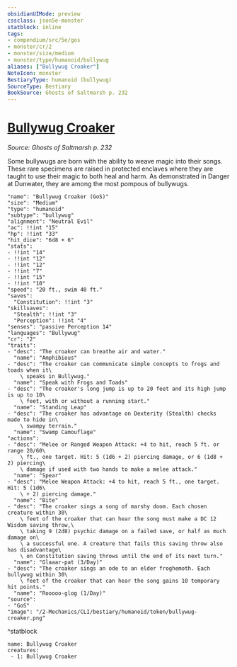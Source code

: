 ```yaml
---
obsidianUIMode: preview
cssclass: json5e-monster
statblock: inline
tags:
- compendium/src/5e/gos
- monster/cr/2
- monster/size/medium
- monster/type/humanoid/bullywug
aliases: ["Bullywug Croaker"]
NoteIcon: monster
BestiaryType: humanoid (bullywug)
SourceType: Bestiary
BookSource: Ghosts of Saltmarsh p. 232
---
```

# [Bullywug Croaker](2-Mechanics/CLI/bestiary/humanoid/bullywug-croaker-gos.md)
*Source: Ghosts of Saltmarsh p. 232*  

Some bullywugs are born with the ability to weave magic into their songs. These rare specimens are raised in protected enclaves where they are taught to use their magic to both heal and harm. As demonstrated in Danger at Dunwater, they are among the most pompous of bullywugs.

```statblock
"name": "Bullywug Croaker (GoS)"
"size": "Medium"
"type": "humanoid"
"subtype": "bullywug"
"alignment": "Neutral Evil"
"ac": !!int "15"
"hp": !!int "33"
"hit_dice": "6d8 + 6"
"stats":
- !!int "14"
- !!int "12"
- !!int "12"
- !!int "7"
- !!int "15"
- !!int "10"
"speed": "20 ft., swim 40 ft."
"saves":
  "Constitution": !!int "3"
"skillsaves":
  "Stealth": !!int "3"
  "Perception": !!int "4"
"senses": "passive Perception 14"
"languages": "Bullywug"
"cr": "2"
"traits":
- "desc": "The croaker can breathe air and water."
  "name": "Amphibious"
- "desc": "The croaker can communicate simple concepts to frogs and toads when it\
    \ speaks in Bullywug."
  "name": "Speak with Frogs and Toads"
- "desc": "The croaker's long jump is up to 20 feet and its high jump is up to 10\
    \ feet, with or without a running start."
  "name": "Standing Leap"
- "desc": "The croaker has advantage on Dexterity (Stealth) checks made to hide in\
    \ swampy terrain."
  "name": "Swamp Camouflage"
"actions":
- "desc": "Melee or Ranged Weapon Attack: +4 to hit, reach 5 ft. or range 20/60\
    \ ft., one target. Hit: 5 (1d6 + 2) piercing damage, or 6 (1d8 + 2) piercing\
    \ damage if used with two hands to make a melee attack."
  "name": "Spear"
- "desc": "Melee Weapon Attack: +4 to hit, reach 5 ft., one target. Hit: 5 (1d6\
    \ + 2) piercing damage."
  "name": "Bite"
- "desc": "The croaker sings a song of marshy doom. Each chosen creature within 30\
    \ feet of the croaker that can hear the song must make a DC 12 Wisdom saving throw,\
    \ taking 9 (2d8) psychic damage on a failed save, or half as much damage on\
    \ a successful one. A creature that fails this saving throw also has disadvantage\
    \ on Constitution saving throws until the end of its next turn."
  "name": "Glaaar-pat (3/Day)"
- "desc": "The croaker sings an ode to an elder froghemoth. Each bullywug within 30\
    \ feet of the croaker that can hear the song gains 10 temporary hit points."
  "name": "Rooooo-glog (1/Day)"
"source":
- "GoS"
"image": "/2-Mechanics/CLI/bestiary/humanoid/token/bullywug-croaker.png"
```
^statblock

```encounter-table
name: Bullywug Croaker
creatures:
 - 1: Bullywug Croaker
```
